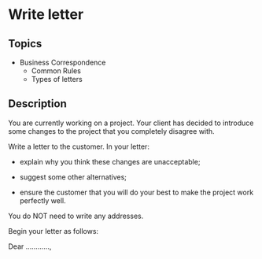 # Write letter

## Topics

- Business Correspondence
  - Common Rules
  - Types of letters

## Description

You are currently working on a project. Your client has decided to introduce some changes to the project that you completely disagree with.

Write a letter to the customer. In your letter:

- explain why you think these changes are unacceptable;

- suggest some other alternatives;

- ensure the customer that you will do your best to make the project work perfectly well.

You do NOT need to write any addresses.

Begin your letter as follows:

Dear …………,
